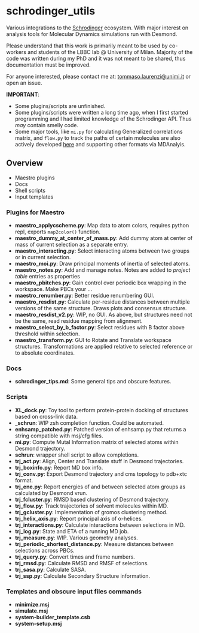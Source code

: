# schrodinger_utils

Various integrations to the [Schrodinger](https://www.schrodinger.com/) ecosystem. With major interest on 
analysis tools for Molecular Dynamics simulations run with Desmond.

Please understand that this work is primarily meant to be used by co-workers and students of the LBBC lab @ University of Milan. Majority of the code was written during my PhD and it was not meant to be shared, thus documentation must be improved.

For anyone interested, please contact me at: tommaso.laurenzi@unimi.it or open an issue.

**IMPORTANT**:
- Some plugins/scripts are unfinished.
- Some plugins/scripts were written a long time ago, when I first started programming and I had limited knowledge of the Schrodinger API. Thus *may* contain smelly code.
- Some major tools, like `mi.py` for calculating Generalized correlations matrix, and `flow.py` to track the paths of certain molecules are also actively developed [here](https://github.com/uliano/xlence_scripts) and supporting other formats via MDAnalyis.

## Overview
- Maestro plugins
- Docs
- Shell scripts
- Input templates

### Plugins for Maestro
- **maestro_applycscheme.py**: Map data to atom colors, requires python repl, exports `map2color()` function.
- **maestro_dummy_at_center_of_mass.py**: Add dummy atom at center of mass of current selection as a separate entry.
- **maestro_interacting.py**: Select interacting atoms between two groups or in current selection.
- **maestro_moi.py**: Draw principal moments of inertia of selected atoms.
- **maestro_notes.py**: Add and manage notes. Notes are added to *project table* entries as properties
- **maestro_pbitches.py**: Gain control over periodic box wrapping in the workspace. Make PBCs your ...
- **maestro_renumber.py**: Better residue renumbering GUI.
- **maestro_resdist.py**: Calculate per-residue distances between multiple versions of the same structure. Draws plots and consensus structure.
- **maestro_resdist_v2.py**: WIP, no GUI. As above, but structures need not be the same, read residue mapping from alignment.
- **maestro_select_by_b_factor.py**: Select residues with B factor above threshold within selection.
- **maestro_transform.py**: GUI to Rotate and Translate workspace structures. Transformations are applied relative to selected reference or to absolute coordinates.

### Docs
- **schrodinger_tips.md**: Some general tips and obscure features.

### Scripts
- **XL_dock.py**: Toy tool to perform protein-protein docking of structures based on cross-link data.
- **\_schrun**: WIP zsh completion function. Could be automated.
- **enhsamp_patched.py**: Patched version of enhsamp.py that returns a string compatible with msj/cfg files.
- **mi.py**: Compute Mutal Information matrix of selected atoms within Desmond trajectory.
- **schrun**: wrapper shell script to allow completions.
- **trj_act.py**: Align, Center and Translate stuff in Desmond trajectories.
- **trj_boxinfo.py**: Report MD box info.
- **trj_conv.py**: Export Desmond trajectory and cms topology to pdb+xtc format.
- **trj_ene.py**: Report energies of and between selected atom groups as calculated by Desmond vrun.
- **trj_fcluster.py**: RMSD based clustering of Desmond trajectory.
- **trj_flow.py**: Track trajectories of solvent molecules within MD.
- **trj_gcluster.py**: Implementation of gromos clustering method.
- **trj_helix_axis.py**: Report principal axis of α-helices.
- **trj_interactions.py**: Calculate interactions between selections in MD.
- **trj_log.py**: State and ETA of a running MD job.
- **trj_measure.py**: WIP. Various geometry analyses.
- **trj_periodic_shortest_distance.py**: Measure distances between selections across PBCs.
- **trj_query.py**: Convert times and frame numbers.
- **trj_rmsd.py**: Calculate RMSD and RMSF of selections.
- **trj_sasa.py**: Calculate SASA.
- **trj_ssp.py**: Calculate Secondary Structure information.

### Templates and obscure input files commands
- **minimize.msj**
- **simulate.msj**
- **system-builder_template.csb**
- **system-setup.msj**

